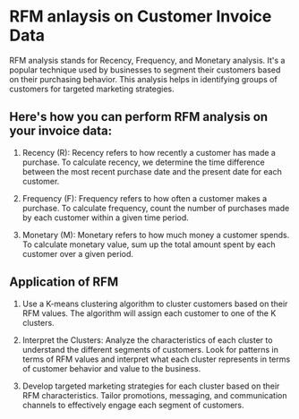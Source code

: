 # RFM anlaysis on Customer Invoice Data

RFM analysis stands for Recency, Frequency, and Monetary analysis. It's a popular technique used by businesses to segment their customers based on their purchasing behavior. This analysis helps in identifying groups of customers for targeted marketing strategies. 

## Here's how you can perform RFM analysis on your invoice data:

1. Recency (R): Recency refers to how recently a customer has made a purchase. To calculate recency, we determine the time difference between the most recent purchase date and the present date for each customer.

2. Frequency (F): Frequency refers to how often a customer makes a purchase. To calculate frequency, count the number of purchases made by each customer within a given time period.

3. Monetary (M): Monetary refers to how much money a customer spends. To calculate monetary value, sum up the total amount spent by each customer over a given period.

## Application of RFM

1. Use a K-means clustering algorithm to cluster customers based on their RFM values. The algorithm will assign each customer to one of the K clusters.

2. Interpret the Clusters: Analyze the characteristics of each cluster to understand the different segments of customers. Look for patterns in terms of RFM values and interpret what each cluster represents in terms of customer behavior and value to the business.

3. Develop targeted marketing strategies for each cluster based on their RFM characteristics. Tailor promotions, messaging, and communication channels to effectively engage each segment of customers.